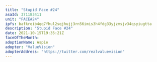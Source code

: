 ```yaml
---
title: "Stupid Face #24"
asaId: 371183411
unit: "FACE#24"
ipfs: bafkreib4qq7fhul2sqjhujj3rn56imis3h4fdg33yjzmsjv34qsyiugtta
description: "Stupid Face #24"
date: 2021-10-15T19:35:21Z
faceOfTheMonth:
adoptionName: Aspie
adopter: "ValueVision"
adopterAddress: "https://twitter.com/realvaluevision"
---
```

